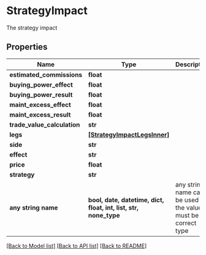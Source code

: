# StrategyImpact

The strategy impact

## Properties
Name | Type | Description | Notes
------------ | ------------- | ------------- | -------------
**estimated_commissions** | **float** |  | [optional] 
**buying_power_effect** | **float** |  | [optional] 
**buying_power_result** | **float** |  | [optional] 
**maint_excess_effect** | **float** |  | [optional] 
**maint_excess_result** | **float** |  | [optional] 
**trade_value_calculation** | **str** |  | [optional] 
**legs** | [**[StrategyImpactLegsInner]**](StrategyImpactLegsInner.md) |  | [optional] 
**side** | **str** |  | [optional] 
**effect** | **str** |  | [optional] 
**price** | **float** |  | [optional] 
**strategy** | **str** |  | [optional] 
**any string name** | **bool, date, datetime, dict, float, int, list, str, none_type** | any string name can be used but the value must be the correct type | [optional]

[[Back to Model list]](../README.md#documentation-for-models) [[Back to API list]](../README.md#documentation-for-api-endpoints) [[Back to README]](../README.md)



